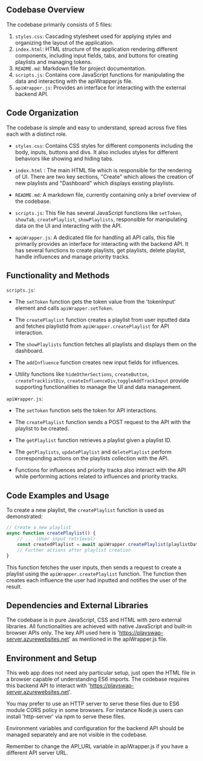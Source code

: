 ## Codebase Overview

The codebase primarily consists of 5 files:

1. `styles.css`: Cascading stylesheet used for applying styles and organizing the layout of the application.
2. `index.html`: HTML structure of the application rendering different components, including input fields, tabs, and buttons for creating playlists and managing tokens.
3. `README.md`: Markdown file for project documentation.
4. `scripts.js`: Contains core JavaScript functions for manipulating the data and interacting with the apiWrapper.js file.
5. `apiWrapper.js`: Provides an interface for interacting with the external backend API.

## Code Organization

The codebase is simple and easy to understand, spread across five files each with a distinct role.

- `styles.css`: Contains CSS styles for different components including the body, inputs, buttons and divs. It also includes styles for different behaviors like showing and hiding tabs.

- `index.html` : The main HTML file which is responsible for the rendering of UI. There are two key sections, "Create" which allows the creation of new playlists and "Dashboard" which displays existing playlists.

- `README.md`: A markdown file, currently containing only a brief overview of the codebase.

- `scripts.js`: This file has several JavaScript functions like `setToken`, `showTab`, `createPlaylist`, `showPlaylists`, responsible for manipulating data on the UI and interacting with the API.

- `apiWrapper.js`: A dedicated file for handling all API calls, this file primarily provides an interface for interacting with the backend API. It has several functions to create playlists, get playlists, delete playlist, handle influences and manage priority tracks.

## Functionality and Methods

`scripts.js`:

- The `setToken` function gets the token value from the 'tokenInput' element and calls `apiWrapper.setToken`.

- The `createPlaylist` function creates a playlist from user inputted data and fetches playlistId from `apiWrapper.createPlaylist` for API interaction.

- The `showPlaylists` function fetches all playlists and displays them on the dashboard.

- The `addInfluence` function creates new input fields for influences.

- Utility functions like `hideOtherSections`, `createButton`, `createTracklistDiv`, `createInfluenceDiv`,`toggleAddTrackInput` provide supporting functionalities to manage the UI and data management.

`apiWrapper.js`: 

- The `setToken` function sets the token for API interactions.

- The `createPlaylist` function sends a POST request to the API with the playlist to be created.

- The `getPlaylist` function retrieves a playlist given a playlist ID.

- The `getPlaylists`, `updatePlaylist` and `deletePlaylist` perform corresponding actions on the playlists collection with the API.

- Functions for influences and priority tracks also interact with the API while performing actions related to influences and priority tracks.

## Code Examples and Usage

To create a new playlist, the `createPlaylist` function is used as demonstrated:

```javascript
// Create a new playlist
async function createPlaylist() {
    // ... (User input retrieval)
    const createdPlaylist = await apiWrapper.createPlaylist(playlistData);
    // Further actions after playlist creation
}
```

This function fetches the user inputs, then sends a request to create a playlist using the `apiWrapper.createPlaylist` function. The function then creates each influence the user had inputted and notifies the user of the result.

## Dependencies and External Libraries

The codebase is in pure JavaScript, CSS and HTML with zero external libraries. All functionalities are achieved with native JavaScript and built-in browser APIs only. The key API used here is 'https://playswap-server.azurewebsites.net' as mentioned in the apiWrapper.js file.

## Environment and Setup

This web app does not need any particular setup, just open the HTML file in a browser capable of understanding ES6 imports. The codebase requires this backend API to interact with 'https://playswap-server.azurewebsites.net'. 

You may prefer to use an HTTP server to serve these files due to ES6 module CORS policy in some browsers. For instance Node.js users can install 'http-server' via npm to serve these files. 

Environment variables and configuration for the backend API should be managed separately and are not visible in the codebase. 

Remember to change the API_URL variable in apiWrapper.js if you have a different API server URL.
